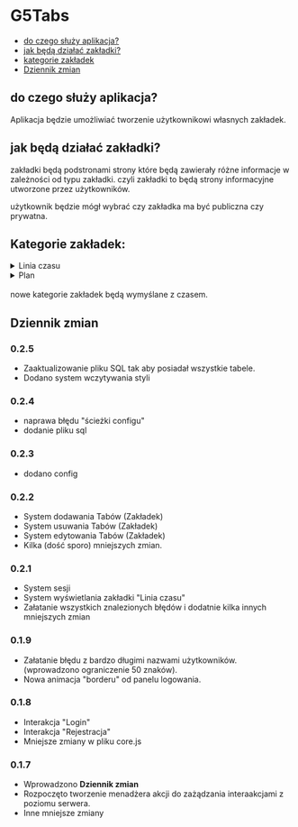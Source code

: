 # G5Tabs
* [do czego służy aplikacja?](#do-czego-służy-aplikacja)
* [jak będą działać zakładki?](#jak-będą-działać-zakładki)
* [kategorie zakładek](#kategorie-zakładek)
* [Dziennik zmian](#dziennik-zmian)

## do czego służy aplikacja?
Aplikacja będzie umożliwiać tworzenie użytkownikowi własnych zakładek.

## jak będą działać zakładki?
zakładki będą podstronami strony które będą zawierały różne informacje w zależności od typu zakładki. czyli zakładki to będą strony informacyjne utworzone przez użytkowników.

użytkownik będzie mógł wybrać czy zakładka ma być publiczna czy prywatna.

## Kategorie zakładek: 
<details>
<summary>Linia czasu</summary>
użytkownik w lini czasu może dodawać co się stało lub stanie w danym dniu. a następnie strona generuje daty oraz kafelki informacjami umieszczonymi przez użytkownika. (w planach jest interakcja z kafelkami)
</details>
<details>
<summary>Plan</summary>
użytkownik w planie może dodawać jakie ma plany na przyszłość. strona będzie wyświetlała liste z odliczaniem do każdego poszczególnego planu na przyszłość.
</details>
<br/>
nowe kategorie zakładek będą wymyślane z czasem. 

## Dziennik zmian

### 0.2.5
+ Zaaktualizowanie pliku SQL tak aby posiadał wszystkie tabele.
+ Dodano system wczytywania styli

### 0.2.4
+ naprawa błędu "ścieżki configu"
+ dodanie pliku sql

### 0.2.3
+ dodano config

### 0.2.2
+ System dodawania Tabów (Zakładek)
+ System usuwania Tabów (Zakładek)
+ System edytowania Tabów (Zakładek)
+ Kilka (dość sporo) mniejszych zmian.

### 0.2.1
+ System sesji
+ System wyświetlania zakładki "Linia czasu"
+ Załatanie wszystkich znalezionych błędów i dodatnie kilka innych mniejszych zmian

### 0.1.9
+ Załatanie błędu z bardzo długimi nazwami użytkowników. (wprowadzono ograniczenie 50 znaków).
+ Nowa animacja "borderu" od panelu logowania.

### 0.1.8
+ Interakcja "Login"
+ Interakcja "Rejestracja"
+ Mniejsze zmiany w pliku core.js

### 0.1.7
+ Wprowadzono **Dziennik zmian**
+ Rozpoczęto tworzenie menadżera akcji do zażądzania interaakcjami z poziomu serwera.
+ Inne mniejsze zmiany